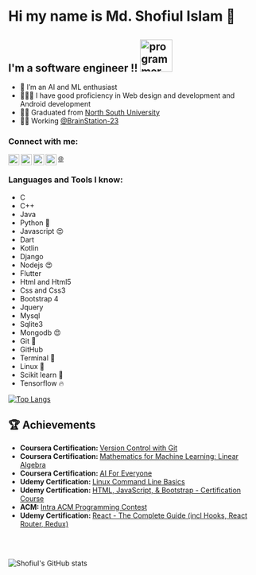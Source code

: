 # Hi my name is Md. Shofiul Islam 👋

## I'm  a software engineer !! <img height="65px" alt="programmer" src="https://emojipedia-us.s3.amazonaws.com/source/skype/289/man-technologist_1f468-200d-1f4bb.png">


- 🌱 I’m an AI and ML enthusiast
- 👨🏼‍💻 I have good proficiency in Web design and development and Android development 
- 🧑‍🎓 Graduated from [North South University](http://www.northsouth.edu/)
- 👨‍💻 Working [@BrainStation-23](https://brainstation-23.com/)

### Connect with me:

[<img align="left" alt="Shofiul_insta" width="22px" src="https://cdn.jsdelivr.net/npm/simple-icons@v3/icons/facebook.svg" />][facebook]
[<img align="left" alt="Shofiul_linkedin" width="22px" src="https://cdn.jsdelivr.net/npm/simple-icons@v3/icons/linkedin.svg" />][linkedin]
[<img align="left" alt="Shofiul_insta" width="22px" src="https://cdn.jsdelivr.net/npm/simple-icons@v3/icons/instagram.svg" />][instagram]
[<img align="left" alt="Shofiul_youtube" width="22px" src="https://cdn.jsdelivr.net/npm/simple-icons@v3/icons/youtube.svg" />][youtube]
[🌐](https://portfolioshofiul.web.app/)
<br />



### Languages and Tools I know:
<ul>
    <li>C</li>
    <li>C++</l>
    <li>Java</li>
    <li>Python 🐍</li>
    <li>Javascript 😍</li>
    <li>Dart</li>
    <li>Kotlin</li>
    <li>Django</li>
    <li>Nodejs 😍</li>
    <li>Flutter</li>
    <li>Html and Html5</li>
    <li>Css and Css3</li>
    <li>Bootstrap 4</li>
    <li>Jquery</li>
    <li>Mysql</li>
    <li>Sqlite3</li>
    <li>Mongodb 😍</li>
    <li>Git 🔨</li>
    <li>GitHub</li>
    <li>Terminal 🚀</li>
    <li>Linux 🐧</li>
    <li>Scikit learn 🤩</li>
    <li>Tensorflow 🔥</li>
</ul>

[![Top Langs](https://github-readme-stats.vercel.app/api/top-langs/?username=Shofiul735&langs_count=10&hide=php,gherkin,xslt)](https://github.com/Shofiul735/)


## :trophy: Achievements

<ul>
   <li>
      <b>Coursera Certification: </b> <a href="https://www.coursera.org/account/accomplishments/verify/MG5AA94R6ZZR" >Version Control with Git</a>
   </li>
   <li>
     <b>Coursera Certification: </b><a href="https://www.coursera.org/account/accomplishments/verify/7DW8KP59Z8NT"> Mathematics for Machine Learning: Linear Algebra</a>
   </li>
   <li>
     <b>Coursera Certification: </b><a href="https://www.coursera.org/account/accomplishments/verify/PQ25MEDR9ZUU"> AI For Everyone</a>
   </li>
    <li>
     <b>Udemy Certification: </b><a href="https://www.udemy.com/certificate/UC-fa0428fc-4147-46e6-ac18-075e76e9d9d6/"> Linux Command Line Basics</a>
   </li>
  <li>
     <b>Udemy Certification: </b><a href="https://www.udemy.com/certificate/UC-7e9226ca-d975-471a-95a0-906a2aa97292/"> HTML, JavaScript, & Bootstrap - Certification Course</a>
   </li>
    <li>
     <b>ACM: </b><a href="https://drive.google.com/file/d/1AFbkvJG7cmL4o9BIie-4Hxi1swm6MzaE/view?usp=sharing"> Intra ACM Programming Contest</a>
   </li>
    <li>
     <b>Udemy Certification: </b><a href="https://www.udemy.com/certificate/UC-e749d7d4-f417-48b8-ac7b-9e73da5942a2/"> React - The Complete Guide (incl Hooks, React Router, Redux)</a>
   </li>
</ul>


<br/>
<br/>

![Shofiul's GitHub stats](https://github-readme-stats.vercel.app/api?username=Shofiul735&theme=merko&show_icons=true)



[youtube]: https://www.youtube.com/channel/UC-xX9nLYFSRCX20wGYMqnGw
[instagram]: https://www.instagram.com/shofiul_/
[linkedin]: https://www.linkedin.com/in/shofiul/
[facebook]: https://www.facebook.com/shofiul735/


